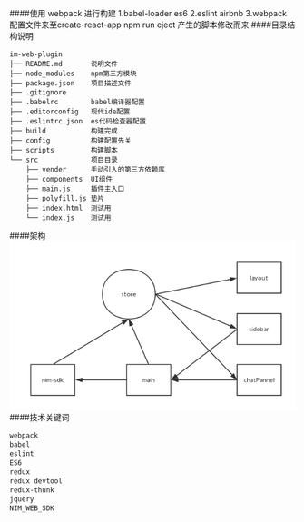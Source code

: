 ####使用 webpack 进行构建
    1.babel-loader es6
    2.eslint airbnb
    3.webpack 配置文件来至create-react-app npm run eject 产生的脚本修改而来
####目录结构说明
```
im-web-plugin
├── README.md       说明文件
├── node_modules    npm第三方模块
├── package.json    项目描述文件
├── .gitignore
├── .babelrc        babel编译器配置
├── .editorconfig   现代ide配置
├── .eslintrc.json  es代码检查器配置
├── build           构建完成
├── config          构建配置先关
├── scripts         构建脚本
└── src             项目目录
    ├── vender      手动引入的第三方依赖库
    ├── components  UI组件
    ├── main.js     插件主入口
    ├── polyfill.js 垫片
    ├── index.html  测试用
    └── index.js    测试用
```
####架构
![架构图](/ArchitectureDiagram.png)
####技术关键词
```
webpack
babel
eslint
ES6
redux
redux devtool
redux-thunk
jquery
NIM_WEB_SDK
```
